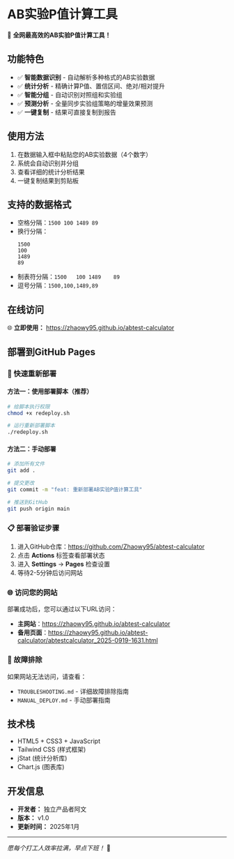 # AB实验P值计算工具

🚀 **全网最高效的AB实验P值计算工具！**

## 功能特色

- ✅ **智能数据识别** - 自动解析多种格式的AB实验数据
- ✅ **统计分析** - 精确计算P值、置信区间、绝对/相对提升
- ✅ **智能分组** - 自动识别对照组和实验组
- ✅ **预测分析** - 全量同步实验组策略的增量效果预测
- ✅ **一键复制** - 结果可直接复制到报告

## 使用方法

1. 在数据输入框中粘贴您的AB实验数据（4个数字）
2. 系统会自动识别并分组
3. 查看详细的统计分析结果
4. 一键复制结果到剪贴板

## 支持的数据格式

- 空格分隔：`1500 100 1489 89`
- 换行分隔：
  ```
  1500
  100
  1489
  89
  ```
- 制表符分隔：`1500	100	1489	89`
- 逗号分隔：`1500,100,1489,89`

## 在线访问

🌐 **立即使用：** https://zhaowy95.github.io/abtest-calculator

## 部署到GitHub Pages

### 🚀 快速重新部署

#### 方法一：使用部署脚本（推荐）
```bash
# 给脚本执行权限
chmod +x redeploy.sh

# 运行重新部署脚本
./redeploy.sh
```

#### 方法二：手动部署
```bash
# 添加所有文件
git add .

# 提交更改
git commit -m "feat: 重新部署AB实验P值计算工具"

# 推送到GitHub
git push origin main
```

### 📋 部署验证步骤
1. 进入GitHub仓库：https://github.com/Zhaowy95/abtest-calculator
2. 点击 **Actions** 标签查看部署状态
3. 进入 **Settings** → **Pages** 检查设置
4. 等待2-5分钟后访问网站

### 🌐 访问您的网站
部署成功后，您可以通过以下URL访问：
- **主网站**：https://zhaowy95.github.io/abtest-calculator
- **备用页面**：https://zhaowy95.github.io/abtest-calculator/abtestcalculator_2025-0919-1631.html

### 🔧 故障排除
如果网站无法访问，请查看：
- `TROUBLESHOOTING.md` - 详细故障排除指南
- `MANUAL_DEPLOY.md` - 手动部署指南

## 技术栈

- HTML5 + CSS3 + JavaScript
- Tailwind CSS (样式框架)
- jStat (统计分析库)
- Chart.js (图表库)

## 开发信息

- **开发者：** 独立产品者阿文
- **版本：** v1.0
- **更新时间：** 2025年1月

---

*愿每个打工人效率拉满，早点下班！* 🎯
